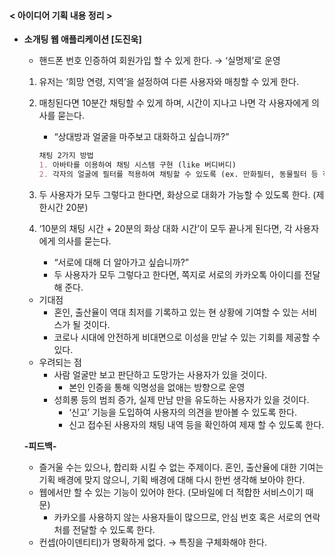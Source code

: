 #### < 아이디어 기획 내용 정리 >

- **소개팅 웹 애플리케이션 [도진욱]**

  - 핸드폰 번호 인증하여 회원가입 할 수 있게 한다. → ‘실명제’로 운영

  1. 유저는 ‘희망 연령, 지역’을 설정하여 다른 사용자와 매칭할 수 있게 한다.

  2. 매칭된다면 10분간 채팅할 수 있게 하며, 시간이 지나고 나면 각 사용자에게 의사를 묻는다.

     - “상대방과 얼굴을 마주보고 대화하고 싶습니까?”

     ```markdown
     채팅 2가지 방법
     1. 아바타를 이용하여 채팅 시스템 구현 (like 버디버디)
     2. 각자의 얼굴에 필터를 적용하여 채팅할 수 있도록 (ex. 만화필터, 동물필터 등 적용)
     ```

  3. 두 사용자가 모두 그렇다고 한다면, 화상으로 대화가 가능할 수 있도록 한다. (제한시간 20분)

  4. ‘10분의 채팅 시간 + 20분의 화상 대화 시간’이 모두 끝나게 된다면, 각 사용자에게 의사를 묻는다.

     - “서로에 대해 더 알아가고 싶습니까?”
     - 두 사용자가 모두 그렇다고 한다면, 쪽지로 서로의 카카오톡 아이디를 전달해 준다.

  - 기대점
    - 혼인, 출산율이 역대 최저를 기록하고 있는 현 상황에 기여할 수 있는 서비스가 될 것이다.
    - 코로나 시대에 안전하게 비대면으로 이성을 만날 수 있는 기회를 제공할 수 있다.
  - 우려되는 점
    - 사람 얼굴만 보고 판단하고 도망가는 사용자가 있을 것이다.
      - 본인 인증을 통해 익명성을 없애는 방향으로 운영
    - 성희롱 등의 범죄 증가, 실제 만남 만을 유도하는 사용자가 있을 것이다.
      - ‘신고’ 기능을 도입하여 사용자의 의견을 받아볼 수 있도록 한다.
      - 신고 접수된 사용자의 채팅 내역 등을 확인하여 제재 할 수 있도록 한다.

  **-피드백-**

  - 즐거울 수는 있으나, 합리화 시킬 수 없는 주제이다. 혼인, 출산율에 대한 기여는 기획 배경에 맞지 않으니, 기획 배경에 대해 다시 한번 생각해 보아야 한다.
  - 웹에서만 할 수 있는 기능이 있어야 한다. (모바일에 더 적합한 서비스이기 때문)
    - 카카오를 사용하지 않는 사용자들이 많으므로, 안심 번호 혹은 서로의 연락처를 전달할 수 있도록 한다.
  - 컨셉(아이덴티티)가 명확하게 없다. → 특징을 구체화해야 한다.